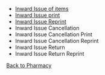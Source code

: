* [Inward Issue of items](https://github.com/hmislk/hmis/wiki/Direct-Issue-to-BHTs-from-Pharmacy)
* [Inward Issue print](https://github.com/hmislk/hmis/wiki/Inward-Issue-print) 
* [Inward Issue Reprint](https://github.com/hmislk/hmis/wiki/Inward-Issue-Reprint)
* Inward Issue Cancellation
* Inward Issue Cancellation Print
* Inward Issue Cancellation Reprint
* Inward Issue Return
* Inward Issue Return Reprint


[Back to Pharmacy](https://github.com/hmislk/hmis/wiki/Pharmacy)